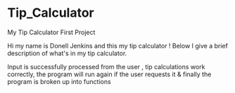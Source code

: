 # Tip_Calculator
My Tip Calculator First Project 

Hi my name is Donell Jenkins and this my tip calculator ! Below I give a brief description of what's in my tip calculator. 

Input is successfully processed from the user ,
tip calculations work correctly,
the program will run again if the user requests it
& finally the program is broken up into functions
